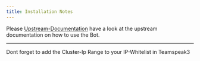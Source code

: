```yaml
---
title: Installation Notes
---
```


Please
[Upstream-Documentation](https://www.stefan1200.de/documentation/jts3servermod/readme.html)
have a look at the upstream documentation on how to use the Bot.

---

Dont forget to add the Cluster-Ip Range to your IP-Whitelist in Teamspeak3
